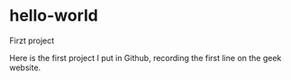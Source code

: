 # hello-world
Firzt project

Here is the first project I put in Github, recording the first line on the geek website.
